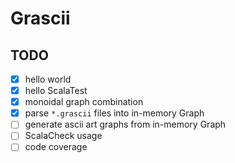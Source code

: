 # Grascii

## TODO
- [x] hello world
- [x] hello ScalaTest
- [x] monoidal graph combination
- [x] parse `*.grascii` files into in-memory Graph
- [ ] generate ascii art graphs from in-memory Graph
- [ ] ScalaCheck usage
- [ ] code coverage